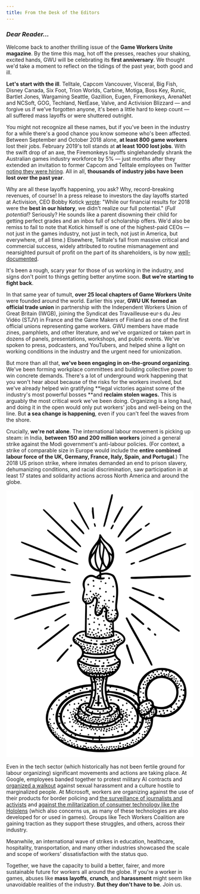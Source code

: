 ```yaml
---
title: From the Desk of the Editors
---
```

### **_Dear Reader…_**

Welcome back to another thrilling issue of the **Game Workers Unite magazine**.
By the time this mag, hot off the presses, reaches your shaking, excited hands,
GWU will be celebrating its **first anniversary**. We thought we'd take a moment
to reflect on the tidings of the past year, both good and ill.

**Let's start with the ill**. Telltale, Capcom Vancouver, Visceral, Big Fish,
Disney Canada, Six Foot, Trion Worlds, Carbine, Motiga, Boss Key, Runic, Bartlet
Jones, Wargaming Seattle, Gazillion, Eugen, Firemonkeys, ArenaNet and NCSoft,
GOG, Techland, NetEase, Valve, and Activision Blizzard — and forgive us if we've
forgotten anyone, it's been a little hard to keep count — all suffered mass
layoffs or were shuttered outright.

You might not recognize all these names, but if you've been in the industry for
a while there's a good chance you know someone who's been affected. Between
September and October 2018 alone, **at least 800 game workers** lost their jobs.
February 2019's toll stands at **at least 1000 lost jobs**. With the swift drop
of an axe, the Firemonkeys layoffs singlehandedly shrank the Australian games
industry workforce by 5% — just months after they extended an invitation to
former Capcom and Telltale employees on Twitter [noting they were
hiring](https://twitter.com/thefiremonkeys/status/1043333183268257792). All in
all, **thousands of industry jobs have been lost over the past year**.

Why are all these layoffs happening, you ask? Why, record-breaking revenues, of
course! In a press release to investors the day layoffs started at Activision,
CEO Bobby Kotick
[wrote](https://kotaku.com/activision-blizzard-begins-massive-layoffs-1832571288):
"While our financial results for 2018 were the **best in our history**, we
didn't realize our full potential." (_Full potential_? Seriously? He sounds like
a parent disowning their child for getting perfect grades and an inbox full of
scholarship offers. We'd also be remiss to fail to note that Kotick himself is
one of the highest-paid CEOs — not just in the games industry, not just in tech,
not just in America, but everywhere, of all time.) Elsewhere, Telltale's fall
from massive critical and commercial success, widely attributed to routine
mismanagement and nearsighted pursuit of profit on the part of its shareholders,
is by now [well-documented](https://www.youtube.com/watch?v=2VR7Hl6SuXE).

It's been a rough, scary year for those of us working in the industry, and signs
don't point to things getting better anytime soon. **But we're starting to fight
back**.

In that same year of tumult, **over 25 local chapters of Game Workers Unite**
were founded around the world. Earlier this year, **GWU UK formed an official
trade union** in partnership with the Independent Workers Union of Great Britain
(IWGB), joining the Syndicat des Travailleuse·eur·s du Jeu Vidéo (STJV) in
France and the Game Makers of Finland as one of the first official unions
representing game workers. GWU members have made zines, pamphlets, and other
literature, and we've organized or taken part in dozens of panels,
presentations, workshops, and public events. We've spoken to press, podcasters,
and YouTubers, and helped shine a light on working conditions in the industry
and the urgent need for unionization.

But more than all that, **we've been engaging in on-the-ground organizing**.
We've been forming workplace committees and building collective power to win
concrete demands. There's a lot of underground work happening that you won't
hear about because of the risks for the workers involved, but we've already
helped win gratifying **legal victories against some of the industry's most
powerful bosses **and **reclaim stolen wages.** This is arguably the most
critical work we've been doing. Organizing is a long haul, and doing it in the
open would only put workers' jobs and well-being on the line. But **a sea change
is happening**, even if you can't feel the waves from the shore.

Crucially, **we're not alone**. The international labour movement is picking up
steam: in India, **between 150 and 200 million workers** joined a general strike
against the Modi government's anti-labour policies. (For context, a strike of
comparable size in Europe would include the **entire combined labour force of
the UK, Germany, France, Italy, Spain, and Portugal**.) The 2018 US prison
strike, where inmates demanded an end to prison slavery, dehumanizing
conditions, and racial discrimination, saw participation in at least 17 states
and solidarity actions across North America and around the globe.

<div class="md-img right off-5">
<img
  src="/images/candle.svg"
  alt="Candle"
/>
</div>

Even in the tech sector (which historically has not been fertile ground for
labour organizing) significant movements and actions are taking place. At
Google, employees banded together to protest military AI contracts and
[organized a walkout](https://twitter.com/GoogleWalkout) against sexual
harassment and a culture hostile to marginalized people. At Microsoft, workers
are organizing against the use of their products for border policing and [the
surveillance of journalists and
activists](https://twitter.com/techworkersco/status/1103502027726995459) and
[against the militarization of consumer technology like the
Hololens](https://twitter.com/MsWorkers4) (which also concerns us, as many of
these technologies are also developed for or used in games). Groups like Tech
Workers Coalition are gaining traction as they support these struggles, and
others, across their industry.

Meanwhile, an international wave of strikes in education, healthcare,
hospitality, transportation, and many other industries showcased the scale and
scope of workers' dissatisfaction with the status quo.

Together, we have the capacity to build a better, fairer, and more sustainable
future for workers all around the globe. If you're a worker in games, abuses
like **mass layoffs**, **crunch**, and **harassment** might seem like
unavoidable realities of the industry. **But they don't have to be**. Join us.
